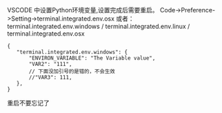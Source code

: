 VSCODE 中设置Python环境变量,设置完成后需要重启。
Code->Preference->Setting->terminal.integrated.env.osx
或者：
 terminal.integrated.env.windows / terminal.integrated.env.linux / terminal.integrated.env.osx 

 ```
 {
    "terminal.integrated.env.windows": {
        "ENVIRON_VARIABLE": "The Variable value",
        "VAR2": "111",
        // 下面没加引号的是错的，不会生效
        //"VAR3": 111,
    },
}
 ```
 重启不要忘记了